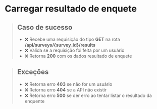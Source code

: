 # Carregar resultado de enquete

> ## Caso de sucesso
> - ❌ Recebe uma requisição do tipo **GET** na rota **/api/surveys/{survey_id}/results** 
> - ❌ Valida se a requisição foi feita por um usuário
> - ❌ Retorna **200** com os dados resultado de enquete 

> ## Exceções
> - ❌ Retorna erro **403** se não for um usuário
> - ❌ Retorna erro **404** se a API não existir
> - ❌ Retorna erro **500** se der erro ao tentar listar o resultado da enquente